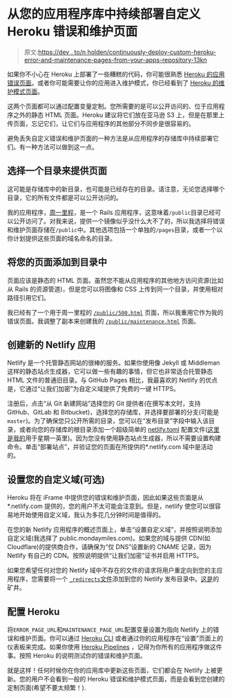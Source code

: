 # 从您的应用程序库中持续部署自定义 Heroku 错误和维护页面

> 原文:[https://dev . to/n holden/continuously-deploy-custom-heroku-error-and-maintenance-pages-from-your-apps-repository-13kn](https://dev.to/nholden/continuously-deploy-custom-heroku-error-and-maintenance-pages-from-your-apps-repository-13kn)

如果你不小心在 Heroku 上部署了一些糟糕的代码，你可能很熟悉 [Heroku 的应用错误页面](https://www.herokucdn.com/error-pages/application-error.html)。或者你可能需要让你的应用进入维护模式，你已经看到了 [Heroku 的维护模式页面](https://www.herokucdn.com/error-pages/maintenance-mode.html)。

这两个页面都可以通过配置变量定制。您所需要的是可以公开访问的、位于应用程序之外的静态 HTML 页面。Heroku 建议将它们放在亚马逊 S3 上，但是在那里上传页面，忘记它们，让它们与应用程序的其他部分不同步是很容易的。

避免丢失自定义错误和维护页面的一种方法是从应用程序的存储库中持续部署它们。有一种方法可以做到这一点。

## 选择一个目录来提供页面

这可能是存储库中的新目录，也可能是已经存在的目录。请注意，无论您选择哪个目录，它的所有文件都是可以公开访问的。

我的应用程序，[周一里程](https://github.com/nholden/monday-miles)，是一个 Rails 应用程序，这意味着`/public`目录已经可以公开访问了。对我来说，提供一个镜像似乎没什么大不了的，所以我选择将错误和维护页面存储在`/public`中。其他选项包括一个单独的`/pages`目录，或者一个以你计划提供这些页面的域名命名的目录。

## 将您的页面添加到目录中

页面应该是静态的 HTML 页面。虽然您不能从应用程序的其他地方访问资源(比如从 Rails 的资源管道)，但是您可以将图像和 CSS 上传到同一个目录，并使用相对路径引用它们。

我已经有了一个用于周一里程的 [`/public/500.html`](https://github.com/nholden/monday-miles/blob/master/public/500.html) 页面，所以我重用它作为我的错误页面。我调整了副本来创建我的 [`/public/maintenance.html`](https://github.com/nholden/monday-miles/blob/master/public/maintenance.html) 页面。

## 创建新的 Netlify 应用

Netlify 是一个托管静态网站的很棒的服务。如果你使用像 Jekyll 或 Middleman 这样的静态站点生成器，它可以做一些有趣的事情，但它也非常适合托管静态 HTML 文件的普通旧目录。与 GitHub Pages 相比，我最喜欢的 Netlify 的优点是，它通过“让我们加密”为自定义域提供了免费的一键 HTTPS。

注册后，点击“从 Git 新建网站”选择您的 Git 提供者(在撰写本文时，支持 GitHub、GitLab 和 Bitbucket)，选择您的存储库，并选择要部署的分支(可能是`master`)。为了确保您只公开所需的目录，您可以在“发布目录”字段中输入该目录，或者向您的存储库的根目录添加一个超级简单的 [netlify.toml](https://www.netlify.com/docs/continuous-deployment/#deploy-contexts) 配置文件([这里是我的](https://github.com/nholden/monday-miles/blob/master/netlify.toml)用于星期一英里)。因为您没有使用静态站点生成器，所以不需要设置构建命令。单击“部署站点”，并验证您的页面在所提供的*.netlify.com 域中是活动的。

## 设置您的自定义域(可选)

Heroku 将在 iFrame 中提供您的错误和维护页面，因此如果这些页面是从*.netlify.com 提供的，您的用户不太可能会注意到。但是，netlify 使您可以很容易地开始使用自定义域，我认为多花几分钟时间是值得的。

在您的新 Netlify 应用程序的概述页面上，单击“设置自定义域”，并按照说明添加自定义域(我选择了 public.mondaymiles.com)。如果您的域与提供 CDN(如 Cloudflare)的提供商合作，请确保为“仅 DNS”设置新的 CNAME 记录，因为 Netlify 有自己的 CDN。按照说明提供“让我们加密”证书并启用 HTTPS。

如果您希望任何对您的 Netlify 域中不存在的文件的请求将用户重定向到您的主应用程序，您需要将一个 [`_redirects`文件](https://www.netlify.com/docs/redirects/)添加到您的 Netlify 发布目录中。[这是](https://github.com/nholden/monday-miles/blob/master/public/_redirects)的矿井。

## 配置 Heroku

将`ERROR_PAGE_URL`和`MAINTENANCE_PAGE_URL`配置变量设置为指向 Netlify 上的错误和维护页面。你可以通过 [Heroku CLI](https://devcenter.heroku.com/articles/error-pages#configure-your-application) 或者通过你的应用程序在“设置”页面上的仪表板来完成。如果你使用 [Heroku Pipelines](https://devcenter.heroku.com/articles/pipelines) ，记得为你所有的应用程序做这件事。按照 Heroku 的说明测试你的错误和维护页面。

就是这样！任何时候你在你的应用库中更新这些页面，它们都会在 Netlify 上被更新。您的用户不会看到一般的 Heroku 错误和维护模式页面，而是会看到您创建的定制页面(希望不要太频繁！).